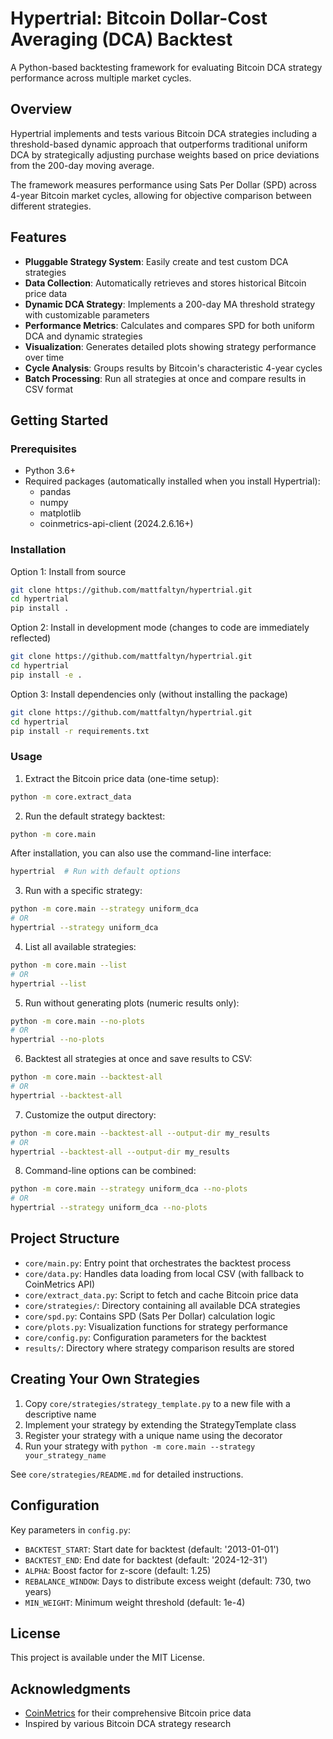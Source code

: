# Hypertrial: Bitcoin Dollar-Cost Averaging (DCA) Backtest

A Python-based backtesting framework for evaluating Bitcoin DCA strategy performance across multiple market cycles.

## Overview

Hypertrial implements and tests various Bitcoin DCA strategies including a threshold-based dynamic approach that outperforms traditional uniform DCA by strategically adjusting purchase weights based on price deviations from the 200-day moving average.

The framework measures performance using Sats Per Dollar (SPD) across 4-year Bitcoin market cycles, allowing for objective comparison between different strategies.

## Features

- **Pluggable Strategy System**: Easily create and test custom DCA strategies
- **Data Collection**: Automatically retrieves and stores historical Bitcoin price data
- **Dynamic DCA Strategy**: Implements a 200-day MA threshold strategy with customizable parameters
- **Performance Metrics**: Calculates and compares SPD for both uniform DCA and dynamic strategies
- **Visualization**: Generates detailed plots showing strategy performance over time
- **Cycle Analysis**: Groups results by Bitcoin's characteristic 4-year cycles
- **Batch Processing**: Run all strategies at once and compare results in CSV format

## Getting Started

### Prerequisites

- Python 3.6+
- Required packages (automatically installed when you install Hypertrial):
  - pandas
  - numpy
  - matplotlib
  - coinmetrics-api-client (2024.2.6.16+)

### Installation

Option 1: Install from source

```bash
git clone https://github.com/mattfaltyn/hypertrial.git
cd hypertrial
pip install .
```

Option 2: Install in development mode (changes to code are immediately reflected)

```bash
git clone https://github.com/mattfaltyn/hypertrial.git
cd hypertrial
pip install -e .
```

Option 3: Install dependencies only (without installing the package)

```bash
git clone https://github.com/mattfaltyn/hypertrial.git
cd hypertrial
pip install -r requirements.txt
```

### Usage

1. Extract the Bitcoin price data (one-time setup):

```bash
python -m core.extract_data
```

2. Run the default strategy backtest:

```bash
python -m core.main
```

After installation, you can also use the command-line interface:

```bash
hypertrial  # Run with default options
```

3. Run with a specific strategy:

```bash
python -m core.main --strategy uniform_dca
# OR
hypertrial --strategy uniform_dca
```

4. List all available strategies:

```bash
python -m core.main --list
# OR
hypertrial --list
```

5. Run without generating plots (numeric results only):

```bash
python -m core.main --no-plots
# OR
hypertrial --no-plots
```

6. Backtest all strategies at once and save results to CSV:

```bash
python -m core.main --backtest-all
# OR
hypertrial --backtest-all
```

7. Customize the output directory:

```bash
python -m core.main --backtest-all --output-dir my_results
# OR
hypertrial --backtest-all --output-dir my_results
```

8. Command-line options can be combined:

```bash
python -m core.main --strategy uniform_dca --no-plots
# OR
hypertrial --strategy uniform_dca --no-plots
```

## Project Structure

- `core/main.py`: Entry point that orchestrates the backtest process
- `core/data.py`: Handles data loading from local CSV (with fallback to CoinMetrics API)
- `core/extract_data.py`: Script to fetch and cache Bitcoin price data
- `core/strategies/`: Directory containing all available DCA strategies
- `core/spd.py`: Contains SPD (Sats Per Dollar) calculation logic
- `core/plots.py`: Visualization functions for strategy performance
- `core/config.py`: Configuration parameters for the backtest
- `results/`: Directory where strategy comparison results are stored

## Creating Your Own Strategies

1. Copy `core/strategies/strategy_template.py` to a new file with a descriptive name
2. Implement your strategy by extending the StrategyTemplate class
3. Register your strategy with a unique name using the decorator
4. Run your strategy with `python -m core.main --strategy your_strategy_name`

See `core/strategies/README.md` for detailed instructions.

## Configuration

Key parameters in `config.py`:

- `BACKTEST_START`: Start date for backtest (default: '2013-01-01')
- `BACKTEST_END`: End date for backtest (default: '2024-12-31')
- `ALPHA`: Boost factor for z-score (default: 1.25)
- `REBALANCE_WINDOW`: Days to distribute excess weight (default: 730, two years)
- `MIN_WEIGHT`: Minimum weight threshold (default: 1e-4)

## License

This project is available under the MIT License.

## Acknowledgments

- [CoinMetrics](https://coinmetrics.io/) for their comprehensive Bitcoin price data
- Inspired by various Bitcoin DCA strategy research
